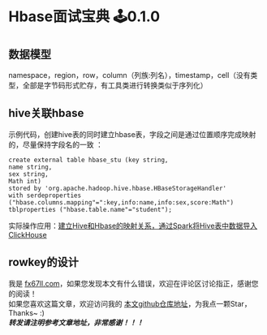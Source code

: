 # Hbase面试宝典 🕹️0.1.0

## 数据模型
namespace，region，row，column（列族:列名），timestamp，cell（没有类型，全部是字节码形式贮存，有工具类进行转换类似于序列化）  

## hive关联hbase
示例代码，创建hive表的同时建立hbase表，字段之间是通过位置顺序完成映射的，尽量保持字段名的一致 ：
```
create external table hbase_stu (key string,
name string,
sex string,
Math int)
stored by 'org.apache.hadoop.hive.hbase.HBaseStorageHandler'
with serdeproperties ("hbase.columns.mapping"=":key,info:name,info:sex,score:Math")
tblproperties ("hbase.table.name"="student");
```
实际操作应用：[建立Hive和Hbase的映射关系，通过Spark将Hive表中数据导入ClickHouse](https://download.csdn.net/download/m0_51197424/20667117)  

## rowkey的设计


我是 [fx67ll.com](https://fx67ll.com)，如果您发现本文有什么错误，欢迎在评论区讨论指正，感谢您的阅读！  
如果您喜欢这篇文章，欢迎访问我的 [本文github仓库地址](https://github.com/fx67ll/fx67llBigData/blob/main/interview/hbase/hbase.md)，为我点一颗Star，Thanks~ :)  
***转发请注明参考文章地址，非常感谢！！！***
